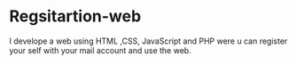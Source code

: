 # Regsitartion-web
I develope a web using HTML ,CSS, JavaScript and PHP were u can register your self with your mail account and use the web.
